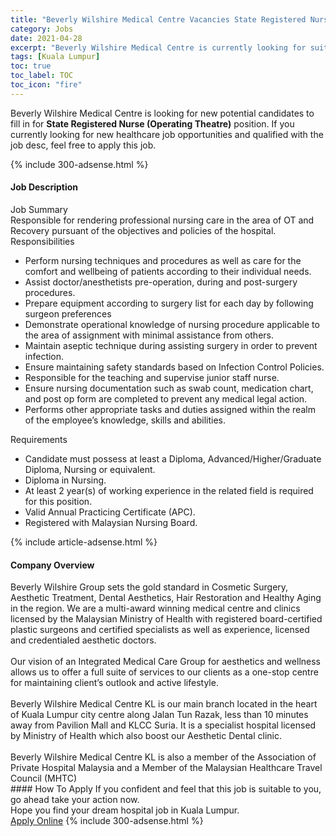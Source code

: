 ```yaml
---
title: "Beverly Wilshire Medical Centre Vacancies State Registered Nurse (Operating Theatre)" 
category: Jobs 
date: 2021-04-28 
excerpt: "Beverly Wilshire Medical Centre is currently looking for suitable person to fill in the State Registered Nurse (Operating Theatre) which positioned at Kuala Lumpur" 
tags: [Kuala Lumpur] 
toc: true 
toc_label: TOC 
toc_icon: "fire" 
--- 
```


<p>Beverly Wilshire Medical Centre is looking for new potential candidates to fill in for <b>State Registered Nurse (Operating Theatre)</b> position. If you currently looking for new healthcare job opportunities and qualified with the job desc, feel free to apply this job.
</p>{% include 300-adsense.html %} 
<div><div><h4>Job Description</h4></div><div><div><span><div><div>Job Summary</div><div>Responsible for rendering professional nursing care in the area of OT and Recovery pursuant of the objectives and policies of the hospital.&#160;</div><div>Responsibilities</div><ul><li>Perform nursing techniques and procedures as well as care for the comfort and wellbeing of patients according to their individual needs.</li><li>Assist doctor/anesthetists pre-operation, during and post-surgery procedures.</li><li>Prepare equipment according to surgery list for each day by following surgeon preferences</li><li>Demonstrate operational knowledge of nursing procedure applicable to the area of assignment with minimal assistance from others.</li><li>Maintain aseptic technique during assisting surgery in order to prevent infection.</li><li>Ensure maintaining safety standards based on Infection Control Policies.</li><li>Responsible for the teaching and supervise junior staff nurse.</li><li>Ensure nursing documentation such as swab count, medication chart, and post op form are completed to prevent any medical legal action.</li><li>Performs other appropriate tasks and duties assigned within the realm of the employee&#8217;s knowledge, skills and abilities.</li></ul><div>Requirements</div><ul><li>Candidate must possess at least a Diploma, Advanced/Higher/Graduate Diploma, Nursing or equivalent.</li><li>Diploma in Nursing.</li><li>At least 2 year(s) of working experience in the related field is required for this position.</li><li>Valid Annual Practicing Certificate (APC).</li><li>Registered with Malaysian Nursing Board.</li></ul></div></span></div></div></div> 
{% include article-adsense.html %} 
<div><div><h4>Company Overview</h4></div><div><div><span><div><div>
	Beverly Wilshire Group sets the gold standard in Cosmetic Surgery, Aesthetic Treatment, Dental Aesthetics, Hair Restoration and Healthy Aging in the region. We are a multi-award winning medical centre and clinics licensed by the Malaysian Ministry of Health with registered board-certified plastic surgeons and certified specialists as well as experience, licensed and credentialed aesthetic doctors.</div>
<div>
<br>
	Our vision of an Integrated Medical Care Group for aesthetics and wellness allows us to offer a full suite of services to our clients as a one-stop centre for maintaining client&#8217;s outlook and active lifestyle.</div>
<div>
<br>
	Beverly Wilshire Medical Centre KL is our main branch located in the heart of Kuala Lumpur city centre along Jalan Tun Razak, less than 10 minutes away from Pavilion Mall and KLCC Suria. It is a specialist hospital licensed by Ministry of Health which also boost our Aesthetic Dental clinic.</div>
<div>
<br>
	Beverly Wilshire Medical Centre KL is also a member of the Association of Private Hospital Malaysia and a Member of the Malaysian Healthcare Travel Council (MHTC)</div></div></span></div></div></div> 
#### How To Apply 
If you confident and feel that this job is suitable to you, go ahead take your action now. <br/> 
Hope you find your dream hospital job in Kuala Lumpur. <br/> 
<a href="https://www.jobstreet.com.my/en/job/state-registered-nurse-operating-theatre-4533170?jobId=jobstreet-my-job-4533170" class="btn btn--warning" target="_blank" rel="nofollow noopenner">Apply Online</a> 
{% include 300-adsense.html %} 